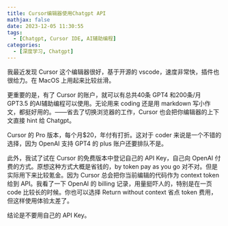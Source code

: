 ```yaml
---
title: Cursor编辑器使用Chatgpt API
mathjax: false
date: 2023-12-05 11:30:55
tags:
  - [Chatgpt, Cursor IDE, AI辅助编程]
categories:
  - [深度学习, Chatgpt]
---
```


我最近发现 Cursor 这个编辑器很好，基于开源的 vscode，速度非常快，插件也很给力。在 MacOS 上用起来比较丝滑。

更重要的是，有了 Cursor 的账户，就可以有总共40条 GPT4 和200条/月 GPT3.5 的AI辅助编程可以使用。无论用来 coding 还是用 markdown 写小作文，都挺好用的。——省去了切换浏览器的工作，Cursor 也会把你编辑器的上下文直接 hint 给 Chatgpt。

Cursor 的 Pro 版本，每个月$20，年付有打折。这对于 coder 来说是一个不错的选择，因为 OpenAI 支持 GPT4 的 plus 账户还要排队不是。

此外，我试了试在 Cursor 的免费版本中登记自己的 API Key，自己向 OpenAI 付费的方式。原想这种方式大概是省钱的，by token pay as you go 对不对。但是实际用下来比较氪金。因为 Cursor 总会把你当前编辑的代码作为 context token 给到 API。我看了一下 OpenAI 的 billing 记录，用量挺吓人的，特别是在一页 code 比较长的时候。你也可以选择 Return without context 省点 token 费用，但这样使用体验太差了。

结论是不要用自己的 API Key。